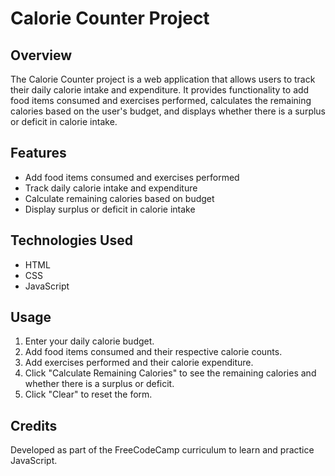 # Calorie Counter Project

## Overview
The Calorie Counter project is a web application that allows users to track their daily calorie intake and expenditure. It provides functionality to add food items consumed and exercises performed, calculates the remaining calories based on the user's budget, and displays whether there is a surplus or deficit in calorie intake.

## Features
- Add food items consumed and exercises performed
- Track daily calorie intake and expenditure
- Calculate remaining calories based on budget
- Display surplus or deficit in calorie intake

## Technologies Used
- HTML
- CSS
- JavaScript

## Usage
1. Enter your daily calorie budget.
2. Add food items consumed and their respective calorie counts.
3. Add exercises performed and their calorie expenditure.
4. Click "Calculate Remaining Calories" to see the remaining calories and whether there is a surplus or deficit.
5. Click "Clear" to reset the form.

## Credits
Developed as part of the FreeCodeCamp curriculum to learn and practice JavaScript.



